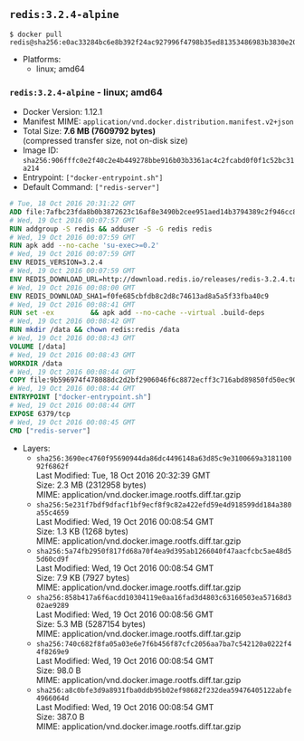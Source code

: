 ## `redis:3.2.4-alpine`

```console
$ docker pull redis@sha256:e0ac33284bc6e8b392f24ac927996f4798b35ed81353486983b3830e2096a37f
```

-	Platforms:
	-	linux; amd64

### `redis:3.2.4-alpine` - linux; amd64

-	Docker Version: 1.12.1
-	Manifest MIME: `application/vnd.docker.distribution.manifest.v2+json`
-	Total Size: **7.6 MB (7609792 bytes)**  
	(compressed transfer size, not on-disk size)
-	Image ID: `sha256:906fffc0e2f40c2e4b449278bbe916b03b3361ac4c2fcabd0f0f1c52bc31a214`
-	Entrypoint: `["docker-entrypoint.sh"]`
-	Default Command: `["redis-server"]`

```dockerfile
# Tue, 18 Oct 2016 20:31:22 GMT
ADD file:7afbc23fda8b0b3872623c16af8e3490b2cee951aed14b3794389c2f946cc8c7 in / 
# Wed, 19 Oct 2016 00:07:57 GMT
RUN addgroup -S redis && adduser -S -G redis redis
# Wed, 19 Oct 2016 00:07:59 GMT
RUN apk add --no-cache 'su-exec>=0.2'
# Wed, 19 Oct 2016 00:07:59 GMT
ENV REDIS_VERSION=3.2.4
# Wed, 19 Oct 2016 00:07:59 GMT
ENV REDIS_DOWNLOAD_URL=http://download.redis.io/releases/redis-3.2.4.tar.gz
# Wed, 19 Oct 2016 00:08:00 GMT
ENV REDIS_DOWNLOAD_SHA1=f0fe685cbfdb8c2d8c74613ad8a5a5f33fba40c9
# Wed, 19 Oct 2016 00:08:41 GMT
RUN set -ex 		&& apk add --no-cache --virtual .build-deps 		gcc 		linux-headers 		make 		musl-dev 		tar 		&& wget -O redis.tar.gz "$REDIS_DOWNLOAD_URL" 	&& echo "$REDIS_DOWNLOAD_SHA1 *redis.tar.gz" | sha1sum -c - 	&& mkdir -p /usr/src/redis 	&& tar -xzf redis.tar.gz -C /usr/src/redis --strip-components=1 	&& rm redis.tar.gz 		&& grep -q '^#define CONFIG_DEFAULT_PROTECTED_MODE 1$' /usr/src/redis/src/server.h 	&& sed -ri 's!^(#define CONFIG_DEFAULT_PROTECTED_MODE) 1$!\1 0!' /usr/src/redis/src/server.h 	&& grep -q '^#define CONFIG_DEFAULT_PROTECTED_MODE 0$' /usr/src/redis/src/server.h 		&& make -C /usr/src/redis 	&& make -C /usr/src/redis install 		&& rm -r /usr/src/redis 		&& apk del .build-deps
# Wed, 19 Oct 2016 00:08:42 GMT
RUN mkdir /data && chown redis:redis /data
# Wed, 19 Oct 2016 00:08:43 GMT
VOLUME [/data]
# Wed, 19 Oct 2016 00:08:43 GMT
WORKDIR /data
# Wed, 19 Oct 2016 00:08:44 GMT
COPY file:9b596974f478088dc2d2bf2906046f6c8872ecff3c716abd89850fd50ec90c47 in /usr/local/bin/ 
# Wed, 19 Oct 2016 00:08:44 GMT
ENTRYPOINT ["docker-entrypoint.sh"]
# Wed, 19 Oct 2016 00:08:44 GMT
EXPOSE 6379/tcp
# Wed, 19 Oct 2016 00:08:45 GMT
CMD ["redis-server"]
```

-	Layers:
	-	`sha256:3690ec4760f95690944da86dc4496148a63d85c9e3100669a318110092f6862f`  
		Last Modified: Tue, 18 Oct 2016 20:32:39 GMT  
		Size: 2.3 MB (2312958 bytes)  
		MIME: application/vnd.docker.image.rootfs.diff.tar.gzip
	-	`sha256:5e231f7bdf9dfacf1bf9ecf8f9c82a422efd59e4d918599dd184a380a55c4659`  
		Last Modified: Wed, 19 Oct 2016 00:08:54 GMT  
		Size: 1.3 KB (1268 bytes)  
		MIME: application/vnd.docker.image.rootfs.diff.tar.gzip
	-	`sha256:5a74fb2950f817fd68a70f4ea9d395ab1266040f47aacfcbc5ae48d55d60cd9f`  
		Last Modified: Wed, 19 Oct 2016 00:08:54 GMT  
		Size: 7.9 KB (7927 bytes)  
		MIME: application/vnd.docker.image.rootfs.diff.tar.gzip
	-	`sha256:858b417a6f6acdd10304119e0aa16fad3d4803c63160503ea57168d302ae9289`  
		Last Modified: Wed, 19 Oct 2016 00:08:56 GMT  
		Size: 5.3 MB (5287154 bytes)  
		MIME: application/vnd.docker.image.rootfs.diff.tar.gzip
	-	`sha256:740c682f8fa05a03e6e7f6b456f87cfc2056aa7ba7c542120a0222f44f8269e9`  
		Last Modified: Wed, 19 Oct 2016 00:08:54 GMT  
		Size: 98.0 B  
		MIME: application/vnd.docker.image.rootfs.diff.tar.gzip
	-	`sha256:a8c0bfe3d9a8931fba0ddb95b02ef98682f232dea59476405122abfe4966064d`  
		Last Modified: Wed, 19 Oct 2016 00:08:54 GMT  
		Size: 387.0 B  
		MIME: application/vnd.docker.image.rootfs.diff.tar.gzip
